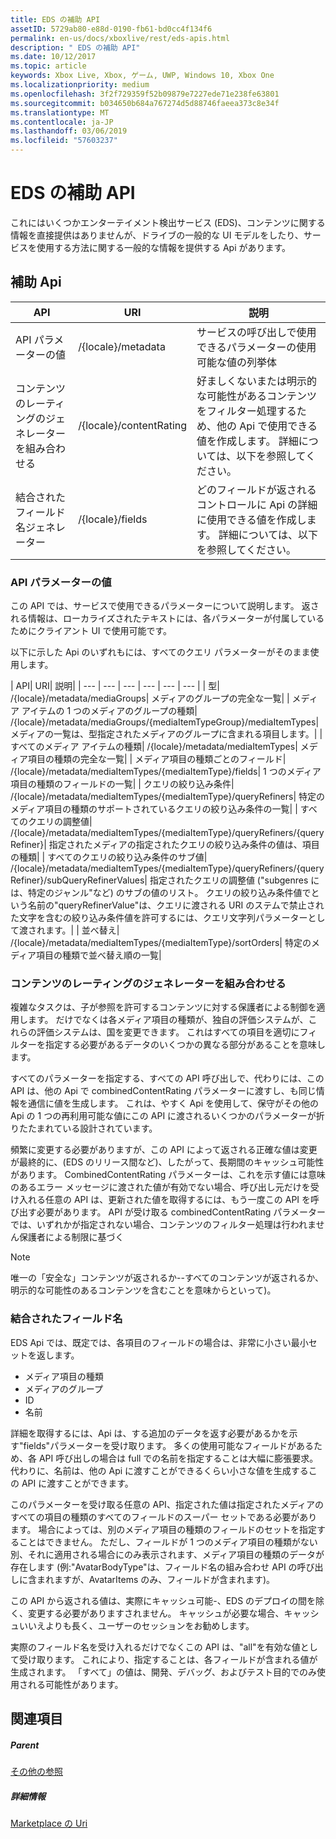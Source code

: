 ```yaml
---
title: EDS の補助 API
assetID: 5729ab80-e88d-0190-fb61-bd0cc4f134f6
permalink: en-us/docs/xboxlive/rest/eds-apis.html
description: " EDS の補助 API"
ms.date: 10/12/2017
ms.topic: article
keywords: Xbox Live, Xbox, ゲーム, UWP, Windows 10, Xbox One
ms.localizationpriority: medium
ms.openlocfilehash: 3f2f729359f52b09879e7227ede71e238fe63801
ms.sourcegitcommit: b034650b684a767274d5d88746faeea373c8e34f
ms.translationtype: MT
ms.contentlocale: ja-JP
ms.lasthandoff: 03/06/2019
ms.locfileid: "57603237"
---
```

# <a name="auxiliary-eds-apis"></a>EDS の補助 API

これにはいくつかエンターテイメント検出サービス (EDS)、コンテンツに関する情報を直接提供はありませんが、ドライブの一般的な UI モデルをしたり、サービスを使用する方法に関する一般的な情報を提供する Api があります。

<a id="ID4EQ"></a>


## <a name="auxiliary-apis"></a>補助 Api

| API| URI| 説明|
| --- | --- | --- |
| API パラメーターの値| /{locale}/metadata| サービスの呼び出しで使用できるパラメーターの使用可能な値の列挙体|
| コンテンツのレーティングのジェネレーターを組み合わせる| /{locale}/contentRating| 好ましくないまたは明示的な可能性があるコンテンツをフィルター処理するため、他の Api で使用できる値を作成します。 詳細については、以下を参照してください。|
| 結合されたフィールド名ジェネレーター| /{locale}/fields| どのフィールドが返されるコントロールに Api の詳細に使用できる値を作成します。 詳細については、以下を参照してください。|

<a id="ID4EBC"></a>


### <a name="api-parameter-values"></a>API パラメーターの値

この API では、サービスで使用できるパラメーターについて説明します。 返される情報は、ローカライズされたテキストには、各パラメーターが付属しているためにクライアント UI で使用可能です。

以下に示した Api のいずれもには、すべてのクエリ パラメーターがそのまま使用します。

| API| URI| 説明|
| --- | --- | --- | --- | --- | --- |
| 型| /{locale}/metadata/mediaGroups| メディアのグループの完全な一覧|
| メディア アイテムの 1 つのメディアのグループの種類| /{locale}/metadata/mediaGroups/{mediaItemTypeGroup}/mediaItemTypes| メディアの一覧は、型指定されたメディアのグループに含まれる項目します。|
| すべてのメディア アイテムの種類| /{locale}/metadata/mediaItemTypes| メディア項目の種類の完全な一覧|
| メディア項目の種類ごとのフィールド| /{locale}/metadata/mediaItemTypes/{mediaItemType}/fields| 1 つのメディア項目の種類のフィールドの一覧|
| クエリの絞り込み条件| /{locale}/metadata/mediaItemTypes/{mediaItemType}/queryRefiners| 特定のメディア項目の種類のサポートされているクエリの絞り込み条件の一覧|
| すべてのクエリの調整値| /{locale}/metadata/mediaItemTypes/{mediaItemType}/queryRefiners/{queryRefiner}| 指定されたメディアの指定されたクエリの絞り込み条件の値は、項目の種類|
| すべてのクエリの絞り込み条件のサブ値| /{locale}/metadata/mediaItemTypes/{mediaItemType}/queryRefiners/{queryRefiner}/subQueryRefinerValues| 指定されたクエリの調整値 ("subgenres には、特定のジャンル"など) のサブの値のリスト。 クエリの絞り込み条件値でという名前の"queryRefinerValue"は、クエリに渡される URI のステムで禁止された文字を含むの絞り込み条件値を許可するには、クエリ文字列パラメーターとして渡されます。|
| 並べ替え| /{locale}/metadata/mediaItemTypes/{mediaItemType}/sortOrders| 特定のメディア項目の種類で並べ替え順の一覧|

<a id="ID4EEF"></a>


### <a name="combined-content-rating-generator"></a>コンテンツのレーティングのジェネレーターを組み合わせる

複雑なタスクは、子が参照を許可するコンテンツに対する保護者による制御を適用します。 だけでなくは各メディア項目の種類が、独自の評価システムが、これらの評価システムは、国を変更できます。 これはすべての項目を適切にフィルターを指定する必要があるデータのいくつかの異なる部分があることを意味します。

すべてのパラメーターを指定する、すべての API 呼び出しで、代わりには、この API は、他の Api で combinedContentRating パラメーターに渡すし、も同じ情報を通信に値を生成します。 これは、やすく Api を使用して、保守がその他の Api の 1 つの再利用可能な値にこの API に渡されるいくつかのパラメーターが折りたたまれている設計されています。

頻繁に変更する必要がありますが、この API によって返される正確な値は変更が最終的に、(EDS のリリース間など)、したがって、長期間のキャッシュ可能性があります。 CombinedContentRating パラメーターは、これを示す値には意味のあるエラー メッセージに渡された値が有効でない場合、呼び出し元だけを受け入れる任意の API は、更新された値を取得するには、もう一度この API を呼び出す必要があります。 API が受け取る combinedContentRating パラメーターでは、いずれかが指定されない場合、コンテンツのフィルター処理は行われません保護者による制限に基づく

> [!NOTE]
> 唯一の「安全な」コンテンツが返されるか--すべてのコンテンツが返されるか、明示的な可能性のあるコンテンツを含むことを意味からといって)。



<a id="ID4EWF"></a>


### <a name="combined-field-name"></a>結合されたフィールド名

EDS Api では、既定では、各項目のフィールドの場合は、非常に小さい最小セットを返します。

   * メディア項目の種類
   * メディアのグループ
   * ID
   * 名前

詳細を取得するには、Api は、する追加のデータを返す必要があるかを示す"fields"パラメーターを受け取ります。 多くの使用可能なフィールドがあるため、各 API 呼び出しの場合は full での名前を指定することは大幅に膨張要求。 代わりに、名前は、他の Api に渡すことができるくらい小さな値を生成するこの API に渡すことができます。

このパラメーターを受け取る任意の API、指定された値は指定されたメディアのすべての項目の種類のすべてのフィールドのスーパー セットである必要があります。 場合によっては、別のメディア項目の種類のフィールドのセットを指定することはできません。 ただし、フィールドが 1 つのメディア項目の種類がない別、それに適用される場合にのみ表示されます、メディア項目の種類のデータが存在します (例:"AvatarBodyType"は、フィールド名の組み合わせ API の呼び出しに含まれますが、AvatarItems のみ、フィールドが含まれます)。

この API から返される値は、実際にキャッシュ可能-、EDS のデプロイの間を除く、変更する必要がありますされません。 キャッシュが必要な場合、キャッシュいいえよりも長く、ユーザーのセッションをお勧めします。

実際のフィールド名を受け入れるだけでなくこの API は、"all"を有効な値として受け取ります。 これにより、指定することは、各フィールドが含まれる値が生成されます。 「すべて」の値は、開発、デバッグ、およびテスト目的でのみ使用される可能性があります。

<a id="ID4ERG"></a>


## <a name="see-also"></a>関連項目

<a id="ID4ETG"></a>


##### <a name="parent"></a>Parent  

[その他の参照](atoc-xboxlivews-reference-additional.md)


<a id="ID4E6G"></a>


##### <a name="further-information"></a>詳細情報

[Marketplace の Uri](../uri/marketplace/atoc-reference-marketplace.md)
